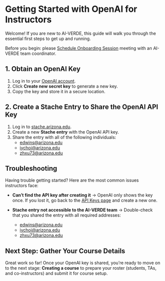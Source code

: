 # Getting Started with OpenAI for Instructors

Welcome! If you are new to AI-VERDE, this guide will walk you through the essential first steps to get up and running.

Before you begin: please [Schedule Onboarding Session](https://outlook.office365.com/book/CyVerseAIVERDEOnboardingConsultation@emailarizona.onmicrosoft.com/?ae=true&login_hint&ismsaljsauthenabled=true) meeting with an AI-VERDE team coordinator.


## 1. Obtain an OpenAI Key
1. Log in to your [OpenAI account](https://platform.openai.com/api-keys).  
2. Click **Create new secret key** to generate a new key.  
3. Copy the key and store it in a secure location.  


## 2. Create a Stache Entry to Share the OpenAI API Key
1. Log in to [stache.arizona.edu](https://stache.arizona.edu).  
2. Create a new **Stache entry** with the OpenAI API key.  
3. Share the entry with all of the following individuals:  
   - edwins@arizona.edu  
   - iychoi@arizona.edu  
   - zhxu73@arizona.edu  

## Troubleshooting

Having trouble getting started? Here are the most common issues instructors face:

- **Can’t find the API key after creating it** → OpenAI only shows the key once. If you lost it, go back to the [API Keys page](https://platform.openai.com/account/api-keys) and create a new one.  

- **Stache entry not accessible to the AI-VERDE team** → Double-check that you shared the entry with all required addresses:  
    - edwins@arizona.edu  
    - iychoi@arizona.edu  
    - zhxu73@arizona.edu  

## Next Step: Gather Your Course Details  

Great work so far! Once your OpenAI key is shared, you’re ready to move on to the next stage: **Creating a course** to prepare your roster (students, TAs, and co-instructors) and submit it for course setup.  


